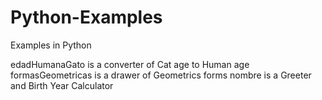 # Python-Examples
Examples in Python

edadHumanaGato is a converter of Cat age to Human age
formasGeometricas is a drawer of Geometrics forms
nombre is a Greeter and Birth Year Calculator
